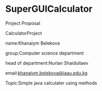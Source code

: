# SuperGUICalculator

Project Proposal

CalculatorProject

name:Khanaiym Belekova

group:Computer science department

head of department:Nurlan Shaidullaev

email:khanaiym.belekova@iaau.edu.kg

Topic:Simple java calculater using methods

